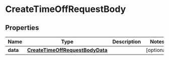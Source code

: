 

# CreateTimeOffRequestBody


## Properties

| Name | Type | Description | Notes |
|------------ | ------------- | ------------- | -------------|
|**data** | [**CreateTimeOffRequestBodyData**](CreateTimeOffRequestBodyData.md) |  |  [optional] |



